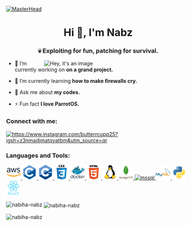 [![MasterHead](https://99designs-blog.imgix.net/blog/wp-content/uploads/2019/03/daily_ui_008_404-e1552796316524.png?auto=format&q=60&fit=max&w=930)](https://rishavchanda.io)
<h1 align="center">Hi 👋, I'm Nabz</h1>
<h3 align="center">💀 Exploiting for fun, patching for survival.</h3>
<img align ="right" alt="Hey, it's an image" width="400" src = "https://theintercept.com/wp-content/uploads/2015/09/IC-finger-robber-small-1sec.gif?fit=1200%2C600">

- 🔭 I’m currently working on **on a grand project.**

- 🌱 I’m currently learning **how to make firewalls cry.**

- 💬 Ask me about **my codes.**

- ⚡ Fun fact **I love ParrotOS.**

<h3 align="left">Connect with me:</h3>
<p align="left">
<a href="https://instagram.com/https://www.instagram.com/butterrcupp25?igsh=z3nmadjmatqyatbm&utm_source=qr" target="blank"><img align="center" src="https://raw.githubusercontent.com/rahuldkjain/github-profile-readme-generator/master/src/images/icons/Social/instagram.svg" alt="https://www.instagram.com/butterrcupp25?igsh=z3nmadjmatqyatbm&utm_source=qr" height="30" width="40" /></a>
</p>

<h3 align="left">Languages and Tools:</h3>
<p align="left"> <a href="https://aws.amazon.com" target="_blank" rel="noreferrer"> <img src="https://raw.githubusercontent.com/devicons/devicon/master/icons/amazonwebservices/amazonwebservices-original-wordmark.svg" alt="aws" width="40" height="40"/> </a> <a href="https://www.cprogramming.com/" target="_blank" rel="noreferrer"> <img src="https://raw.githubusercontent.com/devicons/devicon/master/icons/c/c-original.svg" alt="c" width="40" height="40"/> </a> <a href="https://www.w3schools.com/cpp/" target="_blank" rel="noreferrer"> <img src="https://raw.githubusercontent.com/devicons/devicon/master/icons/cplusplus/cplusplus-original.svg" alt="cplusplus" width="40" height="40"/> </a> <a href="https://www.w3schools.com/css/" target="_blank" rel="noreferrer"> <img src="https://raw.githubusercontent.com/devicons/devicon/master/icons/css3/css3-original-wordmark.svg" alt="css3" width="40" height="40"/> </a> <a href="https://www.docker.com/" target="_blank" rel="noreferrer"> <img src="https://raw.githubusercontent.com/devicons/devicon/master/icons/docker/docker-original-wordmark.svg" alt="docker" width="40" height="40"/> </a> <a href="https://www.w3.org/html/" target="_blank" rel="noreferrer"> <img src="https://raw.githubusercontent.com/devicons/devicon/master/icons/html5/html5-original-wordmark.svg" alt="html5" width="40" height="40"/> </a> <a href="https://www.linux.org/" target="_blank" rel="noreferrer"> <img src="https://raw.githubusercontent.com/devicons/devicon/master/icons/linux/linux-original.svg" alt="linux" width="40" height="40"/> </a> <a href="https://www.mongodb.com/" target="_blank" rel="noreferrer"> <img src="https://raw.githubusercontent.com/devicons/devicon/master/icons/mongodb/mongodb-original-wordmark.svg" alt="mongodb" width="40" height="40"/> </a> <a href="https://www.microsoft.com/en-us/sql-server" target="_blank" rel="noreferrer"> <img src="https://www.svgrepo.com/show/303229/microsoft-sql-server-logo.svg" alt="mssql" width="40" height="40"/> </a> <a href="https://www.mysql.com/" target="_blank" rel="noreferrer"> <img src="https://raw.githubusercontent.com/devicons/devicon/master/icons/mysql/mysql-original-wordmark.svg" alt="mysql" width="40" height="40"/> </a> <a href="https://www.python.org" target="_blank" rel="noreferrer"> <img src="https://raw.githubusercontent.com/devicons/devicon/master/icons/python/python-original.svg" alt="python" width="40" height="40"/> </a> <a href="https://reactjs.org/" target="_blank" rel="noreferrer"> <img src="https://raw.githubusercontent.com/devicons/devicon/master/icons/react/react-original-wordmark.svg" alt="react" width="40" height="40"/> </a> </p>

<p><img align="left" src="https://github-readme-stats.vercel.app/api/top-langs?username=nabiha-nabz&show_icons=true&locale=en&layout=compact" alt="nabiha-nabz" /></p>

<p>&nbsp;<img align="center" src="https://github-readme-stats.vercel.app/api?username=nabiha-nabz&show_icons=true&locale=en" alt="nabiha-nabz" /></p>

<p><img align="center" src="https://github-readme-streak-stats.herokuapp.com/?user=nabiha-nabz&" alt="nabiha-nabz" /></p>

